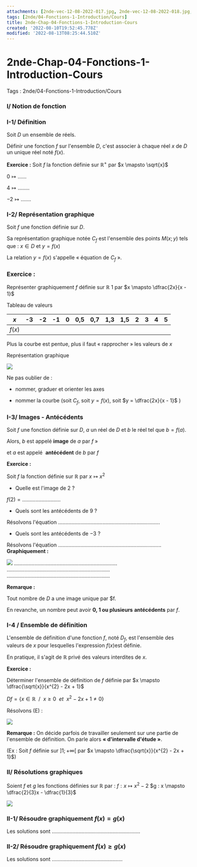 ```yaml
---
attachments: [2nde-vec-12-08-2022-017.jpg, 2nde-vec-12-08-2022-018.jpg, 2nde-vec-12-08-2022-019.jpg, 2nde-vec-12-08-2022-020.jpg]
tags: [2nde/04-Fonctions-1-Introduction/Cours]
title: 2nde-Chap-04-Fonctions-1-Introduction-Cours
created: '2022-08-10T19:52:45.778Z'
modified: '2022-08-13T08:25:44.510Z'
---
```


# 2nde-Chap-04-Fonctions-1-Introduction-Cours

Tags : 2nde/04-Fonctions-1-Introduction/Cours

### I/  Notion de fonction


### I-1/  Définition

Soit $D$ un ensemble de réels.

Définir une fonction $f$ sur l'ensemble $D$, c'est associer à chaque réel $x$ de $D$ un unique réel noté $f(x)$.

**Exercice :** 
Soit $f$ la fonction définie sur $ℝ^+$ par $x \mapsto \sqrt{x}$

$0 \mapsto ......$

$4 \mapsto ........$

$-2 \mapsto .......$

### I-2/  Représentation graphique

Soit $f$ une fonction définie sur $D$.

Sa représentation graphique notée $C_f$ est l'ensemble des points $M(x ; y)$ tels que : $x ∈ D$ et $y = f (x)$

La relation $y = f (x)$ s'appelle « équation de $C_f$ ».

### **Exercice :** 

Représenter graphiquement $f$ définie sur $ℝ \ {1}$ par $x \mapsto \dfrac{2x}{x - 1}$

Tableau de valeurs


| $x$     |    -3  | -2  | -1  | 0  | 0,5  | 0,7  | 1,3 |  1,5  | 2  | 3 |  4 |  5|
|-----------|----|----|-----|-----|---|----|----|------|-----|----|----|------|
| $f (x)$ |||||||||||||                                                            

Plus la courbe est pentue, plus il faut « rapprocher » les valeurs de $x$


Représentation graphique

![](@attachment/2nde-vec-12-08-2022-017.jpg)

Ne pas oublier de :

-   nommer, graduer et orienter les axes

-   nommer la courbe  (soit $C_f$, soit $y = f (x)$,    soit $y = \dfrac{2x}{x - 1}$ )




### I-3/   Images - Antécédents

Soit $f$ une fonction définie sur $D$, $a$ un réel de $D$ et $b$ le réel tel que $b=f(a)$.

Alors, $b$ est appelé **image** de $a$ par $f$ »

et $a$ est appelé  **antécédent** de $b$ par $f$ 

**Exercice :** 

Soit $f$ la fonction définie sur $ℝ$ par $x  \mapsto  x^2$

-   Quelle est l'image de 2 ?

$f(2) =..........................$

-   Quels sont les antécédents de $9$ ?

Résolvons l'équation
.....................................................................

-   Quels sont les antécédents de $-3$ ?

Résolvons l'équation
......................................................................
**Graphiquement :**

![](@attachment/2nde-vec-12-08-2022-018.jpg)
......................................................................
......................................................................
......................................................................


**Remarque :**

Tout nombre de $D$ a une image unique par $f.

En revanche, un nombre peut avoir **0, 1 ou plusieurs** **antécédents** par $f$.


### I-4 /  Ensemble de définition

L'ensemble de définition d'une fonction $f$, noté $D_f$, est l'ensemble des valeurs de $x$ pour lesquelles l'expression $f (x)$est définie.

En pratique, il s'agit de $ℝ$ privé des valeurs interdites de $x$.

**Exercice :** 

Déterminer l'ensemble de définition de $f$ définie par $x   \mapsto  \dfrac{\sqrt{x}}{x^{2} - 2x + 1}$

$Df = \{x ∈ ℝ ~~/~~ x \ge 0 ~~et~~ x^2 - 2 x +1 ≠ 0 \}$


Résolvons (E) :  

![](@attachment/2nde-vec-12-08-2022-019.jpg)

**Remarque :** 
On décide parfois de travailler seulement sur une partie de l'ensemble de définition. On parle alors **« d'intervalle d'étude »**.

(Ex : Soit $f$ définie sur $]1 ; +∞[$ par $x   \mapsto    \dfrac{\sqrt{x}}{x^{2} - 2x + 1}$)

### II/  Résolutions graphiques

Soient *f* et *g* les fonctions  définies sur ℝ par : 
$f : x \mapsto  x^2 - 2$
$g : x  \mapsto  \dfrac{2}{3}x - \dfrac{1}{3}$

![](@attachment/2nde-vec-12-08-2022-020.jpg)


### II-1/   Résoudre graphiquement $f (x) = g (x)$

Les solutions sont ............................................................

### II-2/  Résoudre graphiquement $f (x) \ge g (x)$

Les solutions sont ................................................

